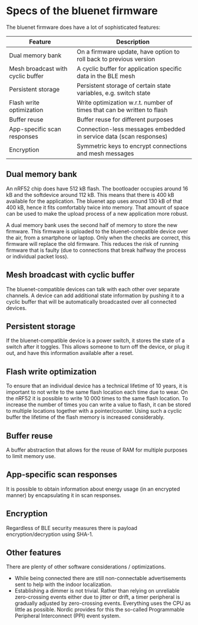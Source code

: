 # Specs of the bluenet firmware

The bluenet firmware does have a lot of sophisticated features:

| Feature                           | Description                                                            |
| ---                               | ---                                                                    |
| Dual memory bank                  | On a firmware update, have option to roll back to previous version     |
| Mesh broadcast with cyclic buffer | A cyclic buffer for application specific data in the BLE mesh          |
| Persistent storage                | Persistent storage of certain state variables, e.g. switch state       |
| Flash write optimization          | Write optimization w.r.t. number of times that can be written to flash |
| Buffer reuse                      | Buffer reuse for different purposes                                    |
| App-specific scan responses       | Connection-less messages embedded in service data (scan responses)     |
| Encryption                        | Symmetric keys to encrypt connections and mesh messages                |

## Dual memory bank

An nRF52 chip does have 512 kB flash. The bootloader occupies around 16 kB and the softdevice around 112 kB. This means that there is 400 kB available for the application. The bluenet app uses around 130 kB of that 400 kB, hence it fits comfortably twice into memory. That amount of space can be used to make the upload process of a new application more robust. 

A dual memory bank uses the second half of memory to store the new firmware. This firmware is uploaded to the bluenet-compatible device over the air, from a smartphone or laptop. Only when the checks are correct, this firmware will replace the old firmware. This reduces the risk of running firmware that is faulty (due to connections that break halfway the process or individual packet loss).

## Mesh broadcast with cyclic buffer

The bluenet-compatible devices can talk with each other over separate channels. A device can add additional state information by pushing it to a cyclic buffer that will be automatically broadcasted over all connected devices.

## Persistent storage

If the bluenet-compatible device is a power switch, it stores the state of a switch after it toggles. This allows someone to turn off the device, or plug it out, and have this information available after a reset. 

## Flash write optimization

To ensure that an individual device has a technical lifetime of 10 years, it is important to not write to the same flash location each time due to wear. On the nRF52 it is possible to write 10 000 times to the same flash location. To increase the number of times you can write a value to flash, it can be stored to multiple locations together with a pointer/counter. Using such a cyclic buffer the lifetime of the flash memory is increased considerably.

## Buffer reuse

A buffer abstraction that allows for the reuse of RAM for multiple purposes to limit memory use.

## App-specific scan responses

It is possible to obtain information about energy usage (in an encrypted manner) by encapsulating it in scan responses.

## Encryption

Regardless of BLE security measures there is payload encryption/decryption using SHA-1.

## Other features

There are plenty of other software considerations / optimizations.

+ While being connected there are still non-connectable advertisements sent to help with the indoor localization.
+ Establishing a dimmer is not trivial. Rather than relying on unreliable zero-crossing events either due to jitter or drift, a timer peripheral is gradually adjusted by zero-crossing events. Everything uses the CPU as little as possible. Nordic provides for this the so-called Programmable Peripheral Interconnect (PPI) event system.
